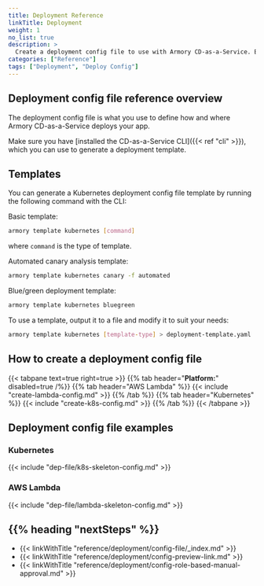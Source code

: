 ```yaml
---
title: Deployment Reference
linkTitle: Deployment
weight: 1
no_list: true
description: >
  Create a deployment config file to use with Armory CD-as-a-Service. Browse the deployment config file reference. Learn how to configure preview links and role-based manual approvals.
categories: ["Reference"]
tags: ["Deployment", "Deploy Config"]
---
```


## Deployment config file reference overview

The deployment config file is what you use to define how and where Armory CD-as-a-Service deploys your app.

Make sure you have [installed the CD-as-a-Service CLI]({{< ref "cli" >}}), which you can use to generate a deployment template.

## Templates

You can generate a Kubernetes deployment config file template by running the following command with the CLI:

Basic template:

```bash
armory template kubernetes [command]
```
where `command` is the type of template.
</br>

Automated canary analysis template:

```bash
armory template kubernetes canary -f automated
```

Blue/green deployment template:

```bash
armory template kubernetes bluegreen
```

To use a template, output it to a file and modify it to suit your needs:

```bash
armory template kubernetes [template-type] > deployment-template.yaml
```


## How to create a deployment config file

{{< tabpane text=true right=true >}}
{{% tab header="**Platform:**" disabled=true /%}}
{{% tab header="AWS Lambda" %}}
{{< include "create-lambda-config.md" >}}
{{% /tab %}}
{{% tab header="Kubernetes" %}}
{{< include "create-k8s-config.md" >}}
{{% /tab %}}
{{< /tabpane >}}



## Deployment config file examples

### Kubernetes

{{< include "dep-file/k8s-skeleton-config.md" >}}

### AWS Lambda

{{< include "dep-file/lambda-skeleton-config.md" >}}


## {{% heading "nextSteps" %}}

* {{< linkWithTitle "reference/deployment/config-file/_index.md" >}}
* {{< linkWithTitle "reference/deployment/config-preview-link.md" >}}
* {{< linkWithTitle "reference/deployment/config-role-based-manual-approval.md" >}}